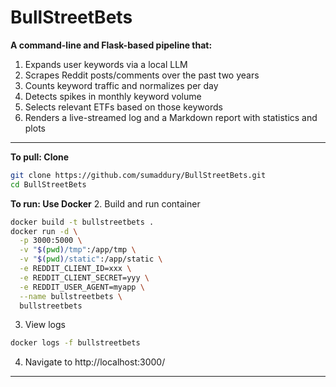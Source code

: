 # BullStreetBets

**A command-line and Flask-based pipeline that:**
1. Expands user keywords via a local LLM
2. Scrapes Reddit posts/comments over the past two years
3. Counts keyword traffic and normalizes per day
4. Detects spikes in monthly keyword volume
5. Selects relevant ETFs based on those keywords
6. Renders a live-streamed log and a Markdown report with statistics and plots

---
**To pull: Clone**
```bash
git clone https://github.com/sumaddury/BullStreetBets.git
cd BullStreetBets
```
**To run: Use Docker**
2. Build and run container
```bash
docker build -t bullstreetbets .
docker run -d \
  -p 3000:5000 \
  -v "$(pwd)/tmp":/app/tmp \
  -v "$(pwd)/static":/app/static \
  -e REDDIT_CLIENT_ID=xxx \
  -e REDDIT_CLIENT_SECRET=yyy \
  -e REDDIT_USER_AGENT=myapp \
  --name bullstreetbets \
  bullstreetbets
```
3. View logs
```bash
docker logs -f bullstreetbets
```
4. Navigate to http://localhost:3000/
---